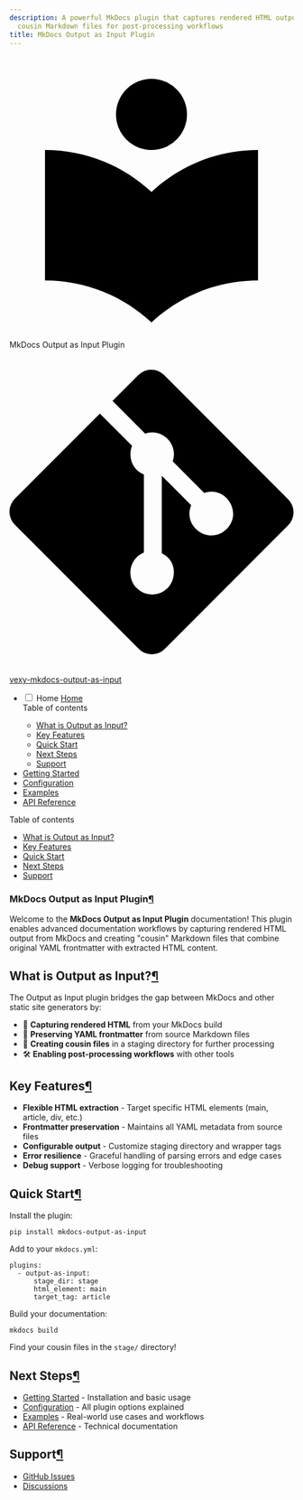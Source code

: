 ```yaml
---
description: A powerful MkDocs plugin that captures rendered HTML output and creates
  cousin Markdown files for post-processing workflows
title: MkDocs Output as Input Plugin
---
```


<article class="md-main" data-md-component="main">
<div class="md-main__inner md-grid">
<div class="md-sidebar md-sidebar--primary" data-md-component="sidebar" data-md-type="navigation">
<div class="md-sidebar__scrollwrap">
<div class="md-sidebar__inner">
<nav aria-label="Navigation" class="md-nav md-nav--primary" data-md-level="0">
<label class="md-nav__title" for="__drawer">
<a aria-label="MkDocs Output as Input Plugin" class="md-nav__button md-logo" data-md-component="logo" href="." title="MkDocs Output as Input Plugin">
<svg viewbox="0 0 24 24" xmlns="http://www.w3.org/2000/svg"><path d="M12 8a3 3 0 0 0 3-3 3 3 0 0 0-3-3 3 3 0 0 0-3 3 3 3 0 0 0 3 3m0 3.54C9.64 9.35 6.5 8 3 8v11c3.5 0 6.64 1.35 9 3.54 2.36-2.19 5.5-3.54 9-3.54V8c-3.5 0-6.64 1.35-9 3.54"></path></svg>
</a>
    MkDocs Output as Input Plugin
  </label>
<div class="md-nav__source">
<a class="md-source" data-md-component="source" href="https://github.com/vexyart/vexy-mkdocs-output-as-input" title="Go to repository">
<div class="md-source__icon md-icon">
<svg viewbox="0 0 448 512" xmlns="http://www.w3.org/2000/svg"><!--! Font Awesome Free 6.7.2 by @fontawesome - https://fontawesome.com License - https://fontawesome.com/license/free (Icons: CC BY 4.0, Fonts: SIL OFL 1.1, Code: MIT License) Copyright 2024 Fonticons, Inc.--><path d="M439.55 236.05 244 40.45a28.87 28.87 0 0 0-40.81 0l-40.66 40.63 51.52 51.52c27.06-9.14 52.68 16.77 43.39 43.68l49.66 49.66c34.23-11.8 61.18 31 35.47 56.69-26.49 26.49-70.21-2.87-56-37.34L240.22 199v121.85c25.3 12.54 22.26 41.85 9.08 55a34.34 34.34 0 0 1-48.55 0c-17.57-17.6-11.07-46.91 11.25-56v-123c-20.8-8.51-24.6-30.74-18.64-45L142.57 101 8.45 235.14a28.86 28.86 0 0 0 0 40.81l195.61 195.6a28.86 28.86 0 0 0 40.8 0l194.69-194.69a28.86 28.86 0 0 0 0-40.81"></path></svg>
</div>
<div class="md-source__repository">
    vexy-mkdocs-output-as-input
  </div>
</a>
</div>
<ul class="md-nav__list" data-md-scrollfix="">
<li class="md-nav__item md-nav__item--active">
<input class="md-nav__toggle md-toggle" id="__toc" type="checkbox"/>
<label class="md-nav__link md-nav__link--active" for="__toc">
<span class="md-ellipsis">
    Home
    
  </span>
<span class="md-nav__icon md-icon"></span>
</label>
<a class="md-nav__link md-nav__link--active" href=".">
<span class="md-ellipsis">
    Home
    
  </span>
</a>
<nav aria-label="Table of contents" class="md-nav md-nav--secondary">
<label class="md-nav__title" for="__toc">
<span class="md-nav__icon md-icon"></span>
      Table of contents
    </label>
<ul class="md-nav__list" data-md-component="toc" data-md-scrollfix="">
<li class="md-nav__item">
<a class="md-nav__link" href="#what-is-output-as-input">
<span class="md-ellipsis">
      What is Output as Input?
    </span>
</a>
</li>
<li class="md-nav__item">
<a class="md-nav__link" href="#key-features">
<span class="md-ellipsis">
      Key Features
    </span>
</a>
</li>
<li class="md-nav__item">
<a class="md-nav__link" href="#quick-start">
<span class="md-ellipsis">
      Quick Start
    </span>
</a>
</li>
<li class="md-nav__item">
<a class="md-nav__link" href="#next-steps">
<span class="md-ellipsis">
      Next Steps
    </span>
</a>
</li>
<li class="md-nav__item">
<a class="md-nav__link" href="#support">
<span class="md-ellipsis">
      Support
    </span>
</a>
</li>
</ul>
</nav>
</li>
<li class="md-nav__item">
<a class="md-nav__link" href="getting-started/">
<span class="md-ellipsis">
    Getting Started
    
  </span>
</a>
</li>
<li class="md-nav__item">
<a class="md-nav__link" href="configuration/">
<span class="md-ellipsis">
    Configuration
    
  </span>
</a>
</li>
<li class="md-nav__item">
<a class="md-nav__link" href="examples/">
<span class="md-ellipsis">
    Examples
    
  </span>
</a>
</li>
<li class="md-nav__item">
<a class="md-nav__link" href="api/">
<span class="md-ellipsis">
    API Reference
    
  </span>
</a>
</li>
</ul>
</nav>
</div>
</div>
</div>
<div class="md-sidebar md-sidebar--secondary" data-md-component="sidebar" data-md-type="toc">
<div class="md-sidebar__scrollwrap">
<div class="md-sidebar__inner">
<nav aria-label="Table of contents" class="md-nav md-nav--secondary">
<label class="md-nav__title" for="__toc">
<span class="md-nav__icon md-icon"></span>
      Table of contents
    </label>
<ul class="md-nav__list" data-md-component="toc" data-md-scrollfix="">
<li class="md-nav__item">
<a class="md-nav__link" href="#what-is-output-as-input">
<span class="md-ellipsis">
      What is Output as Input?
    </span>
</a>
</li>
<li class="md-nav__item">
<a class="md-nav__link" href="#key-features">
<span class="md-ellipsis">
      Key Features
    </span>
</a>
</li>
<li class="md-nav__item">
<a class="md-nav__link" href="#quick-start">
<span class="md-ellipsis">
      Quick Start
    </span>
</a>
</li>
<li class="md-nav__item">
<a class="md-nav__link" href="#next-steps">
<span class="md-ellipsis">
      Next Steps
    </span>
</a>
</li>
<li class="md-nav__item">
<a class="md-nav__link" href="#support">
<span class="md-ellipsis">
      Support
    </span>
</a>
</li>
</ul>
</nav>
</div>
</div>
</div>
<div class="md-content" data-md-component="content">
<article class="md-content__inner md-typeset">
<h1 id="mkdocs-output-as-input-plugin">MkDocs Output as Input Plugin<a class="headerlink" href="#mkdocs-output-as-input-plugin" title="Permanent link">¶</a></h1>
<p>Welcome to the <strong>MkDocs Output as Input Plugin</strong> documentation! This plugin enables advanced documentation workflows by capturing rendered HTML output from MkDocs and creating "cousin" Markdown files that combine original YAML frontmatter with extracted HTML content.</p>
<h2 id="what-is-output-as-input">What is Output as Input?<a class="headerlink" href="#what-is-output-as-input" title="Permanent link">¶</a></h2>
<p>The Output as Input plugin bridges the gap between MkDocs and other static site generators by:</p>
<ul>
<li>📄 <strong>Capturing rendered HTML</strong> from your MkDocs build</li>
<li>🔄 <strong>Preserving YAML frontmatter</strong> from source Markdown files  </li>
<li>📁 <strong>Creating cousin files</strong> in a staging directory for further processing</li>
<li>🛠️ <strong>Enabling post-processing workflows</strong> with other tools</li>
</ul>
<h2 id="key-features">Key Features<a class="headerlink" href="#key-features" title="Permanent link">¶</a></h2>
<ul>
<li><strong>Flexible HTML extraction</strong> - Target specific HTML elements (main, article, div, etc.)</li>
<li><strong>Frontmatter preservation</strong> - Maintains all YAML metadata from source files</li>
<li><strong>Configurable output</strong> - Customize staging directory and wrapper tags</li>
<li><strong>Error resilience</strong> - Graceful handling of parsing errors and edge cases</li>
<li><strong>Debug support</strong> - Verbose logging for troubleshooting</li>
</ul>
<h2 id="quick-start">Quick Start<a class="headerlink" href="#quick-start" title="Permanent link">¶</a></h2>
<p>Install the plugin:</p>
<div class="highlight"><pre><span></span><code><a href="#__codelineno-0-1" id="__codelineno-0-1" name="__codelineno-0-1"></a>pip<span class="w"> </span>install<span class="w"> </span>mkdocs-output-as-input
</code></pre></div>
<p>Add to your <code>mkdocs.yml</code>:</p>
<div class="highlight"><pre><span></span><code><a href="#__codelineno-1-1" id="__codelineno-1-1" name="__codelineno-1-1"></a><span class="nt">plugins</span><span class="p">:</span>
<a href="#__codelineno-1-2" id="__codelineno-1-2" name="__codelineno-1-2"></a><span class="w">  </span><span class="p p-Indicator">-</span><span class="w"> </span><span class="nt">output-as-input</span><span class="p">:</span>
<a href="#__codelineno-1-3" id="__codelineno-1-3" name="__codelineno-1-3"></a><span class="w">      </span><span class="nt">stage_dir</span><span class="p">:</span><span class="w"> </span><span class="l l-Scalar l-Scalar-Plain">stage</span>
<a href="#__codelineno-1-4" id="__codelineno-1-4" name="__codelineno-1-4"></a><span class="w">      </span><span class="nt">html_element</span><span class="p">:</span><span class="w"> </span><span class="l l-Scalar l-Scalar-Plain">main</span>
<a href="#__codelineno-1-5" id="__codelineno-1-5" name="__codelineno-1-5"></a><span class="w">      </span><span class="nt">target_tag</span><span class="p">:</span><span class="w"> </span><span class="l l-Scalar l-Scalar-Plain">article</span>
</code></pre></div>
<p>Build your documentation:</p>
<div class="highlight"><pre><span></span><code><a href="#__codelineno-2-1" id="__codelineno-2-1" name="__codelineno-2-1"></a>mkdocs<span class="w"> </span>build
</code></pre></div>
<p>Find your cousin files in the <code>stage/</code> directory!</p>
<h2 id="next-steps">Next Steps<a class="headerlink" href="#next-steps" title="Permanent link">¶</a></h2>
<ul>
<li><a href="getting-started/">Getting Started</a> - Installation and basic usage</li>
<li><a href="configuration/">Configuration</a> - All plugin options explained</li>
<li><a href="examples/">Examples</a> - Real-world use cases and workflows</li>
<li><a href="api/">API Reference</a> - Technical documentation</li>
</ul>
<h2 id="support">Support<a class="headerlink" href="#support" title="Permanent link">¶</a></h2>
<ul>
<li><a href="https://github.com/vexyart/vexy-mkdocs-output-as-input/issues">GitHub Issues</a></li>
<li><a href="https://github.com/vexyart/vexy-mkdocs-output-as-input/discussions">Discussions</a></li>
</ul>
</article>
</div>
<script>var target=document.getElementById(location.hash.slice(1));target&&target.name&&(target.checked=target.name.startsWith("__tabbed_"))</script>
</div>
<button class="md-top md-icon" data-md-component="top" hidden="" type="button">
<svg viewbox="0 0 24 24" xmlns="http://www.w3.org/2000/svg"><path d="M13 20h-2V8l-5.5 5.5-1.42-1.42L12 4.16l7.92 7.92-1.42 1.42L13 8z"></path></svg>
  Back to top
</button>
</article>
